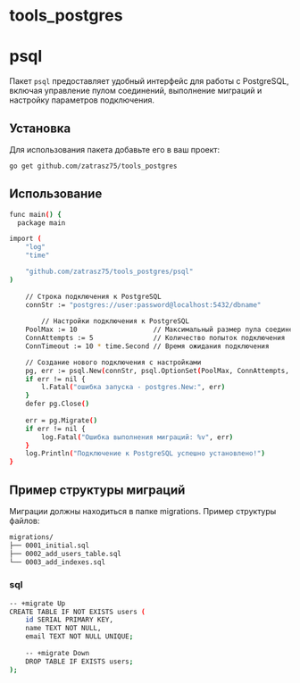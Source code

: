 # tools_postgres
# psql

Пакет `psql` предоставляет удобный интерфейс для работы с PostgreSQL, включая управление пулом соединений, выполнение миграций и настройку параметров подключения.

## Установка

Для использования пакета добавьте его в ваш проект:

```bash
go get github.com/zatrasz75/tools_postgres
```

## Использование

```bash
func main() {
  package main

import (
	"log"
	"time"

	"github.com/zatrasz75/tools_postgres/psql"
)
  
	// Строка подключения к PostgreSQL
	connStr := "postgres://user:password@localhost:5432/dbname"
	
		// Настройки подключения к PostgreSQL
	PoolMax := 10                   // Максимальный размер пула соединений
	ConnAttempts := 5               // Количество попыток подключения
	ConnTimeout := 10 * time.Second // Время ожидания подключения

	// Создание нового подключения с настройками
	pg, err := psql.New(connStr, psql.OptionSet(PoolMax, ConnAttempts, ConnTimeout))
	if err != nil {
		l.Fatal("ошибка запуска - postgres.New:", err)
	}
	defer pg.Close()
	
	err = pg.Migrate()
	if err != nil {
		log.Fatal("Ошибка выполнения миграций: %v", err)
	}
	log.Println("Подключение к PostgreSQL успешно установлено!")
}
```

## Пример структуры миграций
Миграции должны находиться в папке migrations. Пример структуры файлов:

```bash
migrations/
├── 0001_initial.sql
├── 0002_add_users_table.sql
└── 0003_add_indexes.sql
```

### sql
```Bash
-- +migrate Up
CREATE TABLE IF NOT EXISTS users (
    id SERIAL PRIMARY KEY,
    name TEXT NOT NULL,
    email TEXT NOT NULL UNIQUE;
    
    -- +migrate Down
    DROP TABLE IF EXISTS users;
);
```